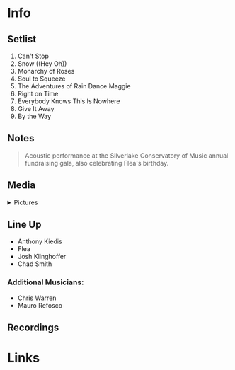# Info

## Setlist

1. Can't Stop
2. Snow ((Hey Oh))
3. Monarchy of Roses
4. Soul to Squeeze
5. The Adventures of Rain Dance Maggie
6. Right on Time
7. Everybody Knows This Is Nowhere
8. Give It Away
9. By the Way

## Notes

> Acoustic performance at the Silverlake Conservatory of Music annual fundraising gala, also celebrating Flea's birthday.

## Media 

<details>
  <summary>Pictures</summary>
  <!--<img alt="Setlist" title="Setlist" src="_.jpg" height="200" />
  <img alt="Flyer" title="Flyer" src="_.jpg" height="200" />-->
</details>

## Line Up

* Anthony Kiedis
* Flea
* Josh Klinghoffer
* Chad Smith

### Additional Musicians:

* Chris Warren  
* Mauro Refosco

## Recordings

# Links
